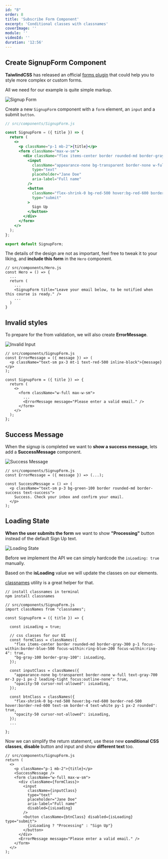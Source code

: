 ```yaml
---
id: "8"
order: 8
title: 'Subscribe Form Component'
excerpt: 'Conditional classes with classnames'
coverImage: ''
module: ''
videoId: ''
duration: '12:56'
---
```


## Create SignupForm Component

**TaiwlindCSS** has released an official [forms plugin](https://github.com/tailwindlabs/tailwindcss-forms) that could help you to style more complex or custom forms.

All we need for our example is quite simple markup.

![Signup Form](/assets/course/styling/img_signup-form.png)

Create a new `SignupForm` component with a `form` element, an `input` and a submit `button`.

```jsx
// src/components/SignupForm.js

const SignupForm = ({ title }) => {
  return (
    <>
      <p className="p-1 mb-2">{title}</p>
      <form className="max-w-sm">
        <div className="flex items-center border rounded-md border-gray-300 p-1 focus-within:border-blue-500 focus-within:ring-blue-200 focus-within:ring-4">
          <input
            className="appearance-none bg-transparent border-none w-full text-gray-700 mr-3 py-1 px-2 leading-tight focus:outline-none"
            type="text"
            placeholder="Jane Doe"
            aria-label="Full name"
          />
          <button
            className="flex-shrink-0 bg-red-500 hover:bg-red-600 border-red-500 hover:border-red-600 text-sm border-4 text-white py-1 px-2 rounded"
            type="submit"
          >
            Sign Up
          </button>
        </div>
      </form>
    </>
  );
};

export default SignupForm;
```

The details of the design are not as important, feel free to tweak it to your liking, and **include this form** in the `Hero` component.

```jsx{6}
// src/components/Hero.js
const Hero = () => {
  ...
  return (
    ...
    <SignupForm title="Leave your email below, to be notified when this course is ready." />
    ...
  )
}
```

## Invalid styles

To prepare for the from validation, we will also create **ErrorMessage**.

![Invalid Input](/assets/course/styling/img_invalid.png)

```jsx{2-4,11}
// src/components/SignupForm.js
const ErrorMessage = ({ message }) => (
  <p className="text-sm px-3 mt-1 text-red-500 inline-block">{message}</p>
);

const SignupForm = ({ title }) => {
  return (
    <>
      <form className="w-full max-w-sm">
        ...
        <ErrorMessage message="Please enter a valid email." />
      </form>
    </>
  );
};

```

## Success Message

When the signup is completed we want to **show a success message**, lets add a **SuccessMessage** component.

![Success Message](/assets/course/styling/img_success.png)

```jsx{4-8}
// src/components/SignupForm.js
const ErrorMessage = ({ message }) => (...);

const SuccessMessage = () => (
  <p className="text-sm p-3 bg-green-100 border rounded-md border-success text-success">
    Success. Check your inbox and confirm your email.
  </p>
);
```

## Loading State

**When the user submits the form** we want to show **"Processing"** button instead of the default Sign Up text.

![Loading State](/assets/course/styling/img_isLoading.png)

Before we implement the API we can simply hardcode the `isLoading: true` manually.

Based on the **isLoading** value we will update the classes on our elements.

[classnames](https://github.com/JedWatson/classnames) utility is a great helper for that.

```jsx{9,24}
// install classnames in terminal
npm install classnames

// src/components/SignupForm.js
import classNames from "classnames";

const SignupForm = ({ title }) => {

  const isLoading = true;

  // css classes for our UI
  const formClass = classNames({
    "flex items-center border rounded-md border-gray-300 p-1 focus-within:border-blue-500 focus-within:ring-blue-200 focus-within:ring-4": true,
    "bg-gray-100 border-gray-100": isLoading,
  });

  const inputClass = classNames({
    "appearance-none bg-transparent border-none w-full text-gray-700 mr-3 py-1 px-2 leading-tight focus:outline-none": true,
    "opacity-50 cursor-not-allowed": isLoading,
  });

  const btnClass = classNames({
    "flex-shrink-0 bg-red-500 hover:bg-red-600 border-red-500 hover:border-red-600 text-sm border-4 text-white py-1 px-2 rounded": true,
    "opacity-50 cursor-not-allowed": isLoading,
  });
  ...

};
```

Now we can simplify the return statement, use these new **conditional CSS classes**, **disable** button and input and show **different text** too.

```jsx{7,9,13,15,16}
// src/components/SignupForm.js
return (
  <>
    <p className="p-1 mb-2">{title}</p>
    <SuccessMessage />
    <form className="w-full max-w-sm">
      <div className={formClass}>
        <input
          className={inputClass}
          type="text"
          placeholder="Jane Doe"
          aria-label="Full name"
          disabled={isLoading}
        />
        <button className={btnClass} disabled={isLoading} type="submit">
          {isLoading ? "Processing" : "Sign Up"}
        </button>
      </div>
      <ErrorMessage message="Please enter a valid email." />
    </form>
  </>
);
```
